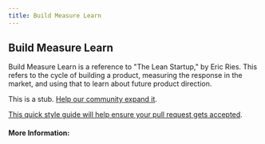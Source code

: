 ```yaml
---
title: Build Measure Learn
---
```

## Build Measure Learn

Build Measure Learn is a reference to "The Lean Startup," by Eric Ries. This refers to the cycle of building a product, measuring the response in the market, and using that to learn about future product direction.

This is a stub. <a href='https://github.com/freecodecamp/guides/tree/master/src/pages/agile/build-measure-learn/index.md' target='_blank' rel='nofollow'>Help our community expand it</a>.

<a href='https://github.com/freecodecamp/guides/blob/master/README.md' target='_blank' rel='nofollow'>This quick style guide will help ensure your pull request gets accepted</a>.

<!-- The article goes here, in GitHub-flavored Markdown. Feel free to add YouTube videos, images, and CodePen/JSBin embeds  -->

#### More Information:
<!-- Please add any articles you think might be helpful to read before writing the article -->


